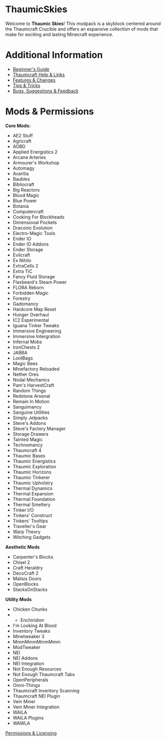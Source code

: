 # ThaumicSkies
Welcome to **Thaumic Skies**! This modpack is a skyblock centered around the Thaumcraft Crucible and offers an expansive collection of mods that make for exciting and lasting Minecraft experience. 

# Additional Information
* [Beginner's Guide](https://github.com/MyM-ModpackTeam/ThaumicSkies/blob/master/guide/Beginner's%20Guide.md)
* [Thaumcraft Help & Links](https://github.com/MyM-ModpackTeam/ThaumicSkies/blob/master/guide/Thaumcraft%20Help%20%26%20Links.md)
* [Features & Changes](https://github.com/MyM-ModpackTeam/ThaumicSkies/blob/master/guide/Features%20%26%20Changes.md)
* [Tips & Tricks](https://github.com/MyM-ModpackTeam/ThaumicSkies/blob/master/src/guide/Tips%20%26%20Tricks.md)
* [Bugs, Suggestions & Feedback](https://github.com/MyM-ModpackTeam/ThaumicSkies/issues)

# Mods & Permissions
**Core Mods:**
* AE2 Stuff  
* Agricraft  
* AOBD  
* Applied Energistics 2  
* Arcane Arteries  
* Armourer's Workshop  
* Automagy  
* Avaritia  
* Baubles  
* Bibliocraft  
* Big Reactors  
* Blood Magic  
* Blue Power  
* Botania  
* Computercraft  
* Cooking For Blockheads  
* Dimensional Pockets  
* Draconic Evolution  
* Electro-Magic Tools  
* Ender IO  
* Ender IO Addons  
* Ender Storage  
* Evilcraft  
* Ex Nihilo  
* ExtraCells 2  
* Extra TiC  
* Fancy Fluid Storage  
* Flaxbeard's Steam Power  
* FLORA Reborn  
* Forbidden Magic  
* Forestry  
* Gadomancy  
* Hardcore Map Reset  
* Hunger Overhaul  
* IC2 Experimental  
* Iguana Tinker Tweaks  
* Immersive Engineering  
* Immersive Intergration  
* Infernal Mobs  
* IronChests 2  
* JABBA  
* LootBags  
* Magic Bees  
* Minefactory Reloaded  
* Nether Ores  
* Nodal Mechanics  
* Pam's HarvestCraft  
* Random Things  
* Redstone Arsenal  
* Remain In Motion  
* Sanguimancy  
* Sanguine Utilities  
* Simply Jetpacks  
* Steve's Addons  
* Steve's Factory Manager  
* Storage Drawers  
* Tainted Magic  
* Technomancy  
* Thaumcraft 4  
* Thaumic Bases  
* Thaumic Energistics  
* Thaumic Exploration  
* Thaumic Horizons
* Thaumic Tinkerer  
* Thaumic Upholstry  
* Thermal Dynamics  
* Thermal Expansion  
* Thermal Foundation  
* Thermal Smeltery  
* Tinker I/O  
* Tinkers' Construct  
* Tinkers' Tooltips  
* Traveller's Gear  
* Warp Theory  
* Witching Gadgets  

**Aesthetic Mods**
* Carpenter's Blocks  
* Chisel 2  
* Craft Heraldry  
* DecoCraft 2  
* Malisis Doors  
* OpenBlocks  
* StacksOnStacks  

**Utility Mods**
* Chicken Chunks  
* * Enchiridion  
* I'm Looking At Blood  
* Inventory Tweaks  
* Minetweaker 3  
* MmmMmmMmmMmm  
* ModTweaker  
* NEI  
* NEI Addons  
* NEI Integration  
* Not Enough Resources  
* Not Enough Thaumcraft Tabs  
* OpenPeripherals  
* Omni-Things  
* Thaumcraft Inventory Scanning  
* Thaumcraft NEI Plugin  
* Vein Miner  
* Vein Miner Integration  
* WAILA  
* WAILA Plugins  
* WAWLA  

[Permissions & Licensing](https://docs.google.com/spreadsheets/d/1rqOnc2B9PHJvm6slR8RRs7aNoI_KgYVxJQlU2uLOFf0/edit#gid=0&vpid=A1)
